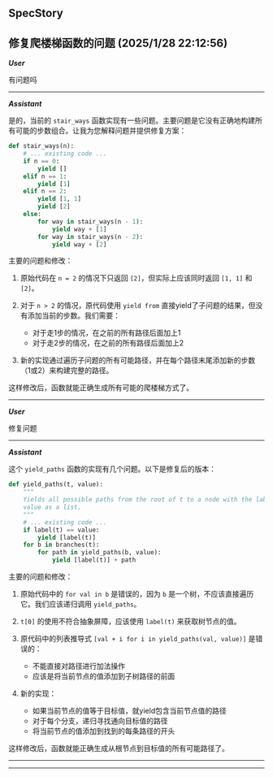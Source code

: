 ## SpecStory

## 修复爬楼梯函数的问题 (2025/1/28 22:12:56)

_**User**_

有问题吗

---

_**Assistant**_

是的，当前的 `stair_ways` 函数实现有一些问题。主要问题是它没有正确地构建所有可能的步数组合。让我为您解释问题并提供修复方案：

```python:hw05.py
def stair_ways(n):
    # ... existing code ...
    if n == 0:
        yield []
    elif n == 1:
        yield [1]
    elif n == 2:
        yield [1, 1]
        yield [2]
    else:
        for way in stair_ways(n - 1):
            yield way + [1]
        for way in stair_ways(n - 2):
            yield way + [2]
```

主要的问题和修改：

1. 原始代码在 `n = 2` 的情况下只返回 `[2]`，但实际上应该同时返回 `[1, 1]` 和 `[2]`。

2. 对于 `n > 2` 的情况，原代码使用 `yield from` 直接yield了子问题的结果，但没有添加当前的步数。我们需要：
   - 对于走1步的情况，在之前的所有路径后面加上1
   - 对于走2步的情况，在之前的所有路径后面加上2

3. 新的实现通过遍历子问题的所有可能路径，并在每个路径末尾添加新的步数（1或2）来构建完整的路径。

这样修改后，函数就能正确生成所有可能的爬楼梯方式了。

---

_**User**_

修复问题

---

_**Assistant**_

这个 `yield_paths` 函数的实现有几个问题。以下是修复后的版本：

```python:hw05.py
def yield_paths(t, value):
    """
    Yields all possible paths from the root of t to a node with the label
    value as a list.
    """
    # ... existing code ...
    if label(t) == value:
        yield [label(t)]
    for b in branches(t):
        for path in yield_paths(b, value):
            yield [label(t)] + path
```

主要的问题和修改：

1. 原始代码中的 `for val in b` 是错误的，因为 `b` 是一个树，不应该直接遍历它。我们应该递归调用 `yield_paths`。

2. `t[0]` 的使用不符合抽象屏障，应该使用 `label(t)` 来获取树节点的值。

3. 原代码中的列表推导式 `[val + i for i in yield_paths(val, value)]` 是错误的：
   - 不能直接对路径进行加法操作
   - 应该是将当前节点的值添加到子树路径的前面

4. 新的实现：
   - 如果当前节点的值等于目标值，就yield包含当前节点值的路径
   - 对于每个分支，递归寻找通向目标值的路径
   - 将当前节点的值添加到找到的每条路径的开头

这样修改后，函数就能正确生成从根节点到目标值的所有可能路径了。

---



---

